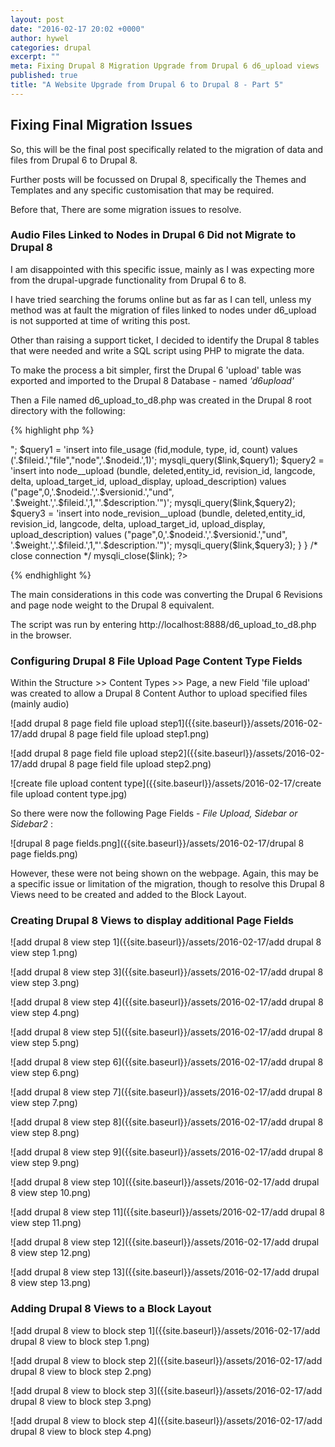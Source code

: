 ```yaml
---
layout: post
date: "2016-02-17 20:02 +0000"
author: hywel
categories: drupal
excerpt: ""
meta: Fixing Drupal 8 Migration Upgrade from Drupal 6 d6_upload views  block layout
published: true
title: "A Website Upgrade from Drupal 6 to Drupal 8 - Part 5"
---
```



## Fixing Final Migration Issues

So, this will be the final post specifically related to the migration of data and files from Drupal 6 to Drupal 8.

Further posts will be focussed on Drupal 8, specifically the Themes and Templates and any specific customisation that may be required.

Before that, There are some migration issues to resolve.


### Audio Files Linked to Nodes in Drupal 6 Did not Migrate to Drupal 8

I am disappointed with this specific issue, mainly as I was expecting more from the drupal-upgrade functionality from Drupal 6 to 8.

I have tried searching the forums online but as far as I can tell, unless my method was at fault the migration of files linked to nodes under d6_upload is not supported at time of writing this post.

Other than raising a support ticket, I decided to identify the Drupal 8 tables that were needed and write a SQL script using PHP to migrate the data.

To make the process a bit simpler, first the Drupal 6 'upload' table was exported and imported to the Drupal 8 Database - named _'d6upload'_

Then a File named d6_upload_to_d8.php was created in the Drupal 8 root directory with the following:

{% highlight php %}

<?php
/* migrate files linked to nodes from Drupal 6 Upload Table to Drupal 8 */

/* Connect to the Drupal 8 Database */
$link = mysqli_connect('localhost','username', 'password','drupal8');

$filetest ="";
$nodetest ="";
$weight=0;
/* Read the content of the Drupal 6 Upload Table */
if ($result = mysqli_query($link, "select fid, nid, vid, description, weight from d6_upload order by 3 desc")) {
   while($row = mysqli_fetch_row($result)){
   $fileid = $row[0];
   $nodeid = $row[1];
   $versionid = $row[2];
   $description = mysqli_real_escape_string($link,$row[3]);

/* Handle Drupal 6 node revisions and weight 8 */
   if($nodetest ==""){$nodetest = $nodeid;}
   if($nodetest != $nodeid){$weight=0;}
   if($filetest ==""){$filetest = $fileid;}
   if($filetest != $fileid && $nodetest == $nodeid){$weight = $weight +1;}
   else{$weight=0;}
   $filetest = $fileid;
   $nodetest = $nodeid;

echo "file" .$fileid;
echo ", node" .$nodeid;
echo "<p>";

$query1 = 'insert into file_usage (fid,module, type, id, count) values ('.$fileid.',"file","node",'.$nodeid.',1)';
mysqli_query($link,$query1);

$query2 = 'insert into node__upload (bundle, deleted,entity_id, revision_id, langcode, delta, upload_target_id, upload_display, upload_description) values ("page",0,'.$nodeid.','.$versionid.',"und", '.$weight.','.$fileid.',1,"'.$description.'")';
mysqli_query($link,$query2);

$query3 = 'insert into node_revision__upload (bundle, deleted,entity_id, revision_id, langcode, delta, upload_target_id, upload_display, upload_description) values ("page",0,'.$nodeid.','.$versionid.',"und", '.$weight.','.$fileid.',1,"'.$description.'")';
mysqli_query($link,$query3);

}
}
/* close connection */
mysqli_close($link);
?>
{% endhighlight %}

The main considerations in this code was converting the Drupal 6 Revisions and page node weight to the Drupal 8 equivalent.

The script was run by entering http://localhost:8888/d6_upload_to_d8.php in the browser.

### Configuring Drupal 8 File Upload Page Content Type Fields

Within the Structure >> Content Types >> Page, a new Field 'file upload' was created to allow a Drupal 8 Content Author to upload specified files (mainly audio)

![add drupal 8 page field file upload step1]({{site.baseurl}}/assets/2016-02-17/add drupal 8 page field file upload step1.png)

![add drupal 8 page field file upload step2]({{site.baseurl}}/assets/2016-02-17/add drupal 8 page field file upload step2.png)

![create file upload content type]({{site.baseurl}}/assets/2016-02-17/create file upload content type.jpg)

So there were now the following Page Fields - _File Upload, Sidebar or Sidebar2_ :

![drupal 8 page fields.png]({{site.baseurl}}/assets/2016-02-17/drupal 8 page fields.png)

However, these were not being shown on the webpage.  Again, this may be a specific issue or limitation of the migration, though to resolve this Drupal 8 Views need to be created and added to the Block Layout.

### Creating Drupal 8 Views to display additional Page Fields

![add drupal 8 view step 1]({{site.baseurl}}/assets/2016-02-17/add drupal 8 view step 1.png)

![add drupal 8 view step 3]({{site.baseurl}}/assets/2016-02-17/add drupal 8 view step 3.png)

![add drupal 8 view step 4]({{site.baseurl}}/assets/2016-02-17/add drupal 8 view step 4.png)

![add drupal 8 view step 5]({{site.baseurl}}/assets/2016-02-17/add drupal 8 view step 5.png)

![add drupal 8 view step 6]({{site.baseurl}}/assets/2016-02-17/add drupal 8 view step 6.png)

![add drupal 8 view step 7]({{site.baseurl}}/assets/2016-02-17/add drupal 8 view step 7.png)

![add drupal 8 view step 8]({{site.baseurl}}/assets/2016-02-17/add drupal 8 view step 8.png)

![add drupal 8 view step 9]({{site.baseurl}}/assets/2016-02-17/add drupal 8 view step 9.png)

![add drupal 8 view step 10]({{site.baseurl}}/assets/2016-02-17/add drupal 8 view step 10.png)

![add drupal 8 view step 11]({{site.baseurl}}/assets/2016-02-17/add drupal 8 view step 11.png)

![add drupal 8 view step 12]({{site.baseurl}}/assets/2016-02-17/add drupal 8 view step 12.png)

![add drupal 8 view step 13]({{site.baseurl}}/assets/2016-02-17/add drupal 8 view step 13.png)

### Adding Drupal 8 Views to a Block Layout  

![add drupal 8 view to block step 1]({{site.baseurl}}/assets/2016-02-17/add drupal 8 view to block step 1.png)

![add drupal 8 view to block step 2]({{site.baseurl}}/assets/2016-02-17/add drupal 8 view to block step 2.png)

![add drupal 8 view to block step 3]({{site.baseurl}}/assets/2016-02-17/add drupal 8 view to block step 3.png)

![add drupal 8 view to block step 4]({{site.baseurl}}/assets/2016-02-17/add drupal 8 view to block step 4.png)
